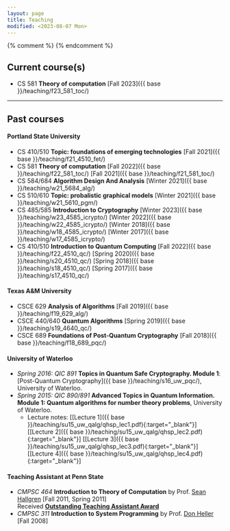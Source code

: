 ```yaml
---
layout: page
title: Teaching
modified: <2023-08-07 Mon>
---
```

{% comment %}
{% endcomment %}

## Current course(s)
*  CS 581 **Theory of computation** [Fall 2023]({{ base }}/teaching/f23_581_toc/)

- - -
## Past courses

#### Portland State University
*  CS 410/510 **Topic: foundations of emerging technologies** [Fall 2021]({{ base }}/teaching/f21_4510_fet/)
*  CS 581 **Theory of computation** [Fall 2022]({{ base }}/teaching/f22_581_toc/) [Fall 2021]({{ base }}/teaching/f21_581_toc/)
*  CS 584/684 **Algorithm Design And Analysis** [Winter 2021]({{ base }}/teaching/w21_5684_alg/)
*  CS 510/610 **Topic: probalistic graphical models** [Winter 2021]({{ base }}/teaching/w21_5610_pgm/)
* CS 485/585 **Introduction to Cryptography** [Winter 2023]({{ base }}/teaching/w23_4585_icrypto/) [Winter 2022]({{ base }}/teaching/w22_4585_icrypto/) [Winter 2018]({{ base }}/teaching/w18_4585_icrypto/) [Winter 2017]({{ base }}/teaching/w17_4585_icrypto/)
* CS 410/510 **Introduction to Quantum Computing** [Fall 2022]({{ base
  }}/teaching/f22_4510_qc/) [Spring 2020]({{ base }}/teaching/s20_4510_qc/) [Spring 2018]({{ base }}/teaching/s18_4510_qc/) [Spring 2017]({{ base }}/teaching/s17_4510_qc/)

#### Texas A&M University
* CSCE 629 **Analysis of Algorithms** [Fall 2019]({{ base }}/teaching/f19_629_alg/)
* CSCE 440/640 **Quantum Algorithms** [Spring 2019]({{ base }}/teaching/s19_4640_qc/)
* CSCE 689 **Foundations of Post-Quantum Cryptography** [Fall 2018]({{ base }}/teaching/f18_689_pqc/)

#### University of Waterloo 
*   _Spring 2016: QIC 891_ **Topics in Quantum Safe Cryptography. Module 1**: [Post-Quantum Cryptography]({{ base }}/teaching/s16_uw_pqc/), University of Waterloo.
*   _Spring 2015: QIC 890/891_ **Advanced Topics in Quantum Information. Module 1: Quantum algorithms for number theory problems**, University of Waterloo.
    *   Lecture notes: [[Lecture 1]({{ base
        }}/teaching/su15_uw_qalg/qhsp_lec1.pdf){:target="_blank"}]
        [[Lecture 2]({{ base
        }}/teaching/su15_uw_qalg/qhsp_lec2.pdf){:target="_blank"}]
        [[Lecture 3]({{ base
        }}/teaching/su15_uw_qalg/qhsp_lec3.pdf){:target="_blank"}]
        [[Lecture 4]({{ base
        }}/teaching/su15_uw_qalg/qhsp_lec4.pdf){:target="_blank"}]
		
#### Teaching Assistant at Penn State 
*   _CMPSC 464_ **Introduction to Theory of Computation** by Prof. [Sean Hallgren](http://www.cse.psu.edu/~hallgren) [Fall 2011, Spring 2011]  
        Received [**Outstanding Teaching Assistant Award**]({{base}}/files/docs/2012_ta_award.pdf?attredirects=0)
*   _CMPSC 311_ **Introduction to System Programming** by Prof. [Don Heller](http://www.cse.psu.edu/~dheller/cmpsc311/) [Fall 2008]
